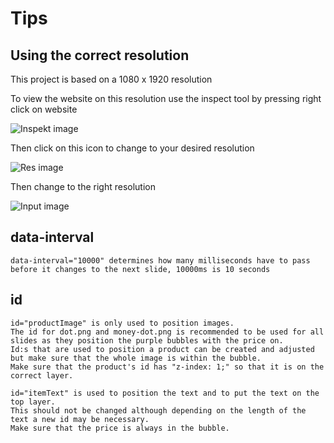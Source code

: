 
# Tips

## Using the correct resolution

This project is based on a 1080 x 1920 resolution 

To view the website on this resolution use the inspect tool by pressing right click on website

![Inspekt image](images/inspectImg.png)

Then click on this icon to change to your desired resolution

![Res image](images/click.png)

Then change to the right resolution

![Input image](images/resInput.png)

## data-interval
```
data-interval="10000" determines how many milliseconds have to pass before it changes to the next slide, 10000ms is 10 seconds
```

## id
 
 ```
id="productImage" is only used to position images.
The id for dot.png and money-dot.png is recommended to be used for all slides as they position the purple bubbles with the price on.
Id:s that are used to position a product can be created and adjusted but make sure that the whole image is within the bubble.
Make sure that the product's id has "z-index: 1;" so that it is on the correct layer. 

id="itemText" is used to position the text and to put the text on the top layer.
This should not be changed although depending on the length of the text a new id may be necessary.
Make sure that the price is always in the bubble.
```



